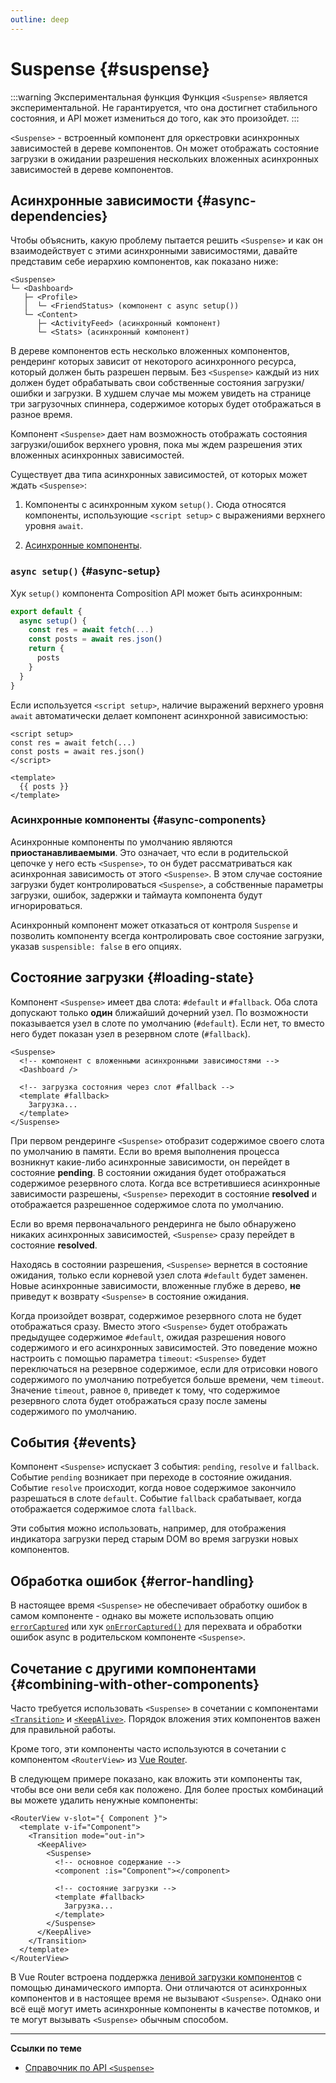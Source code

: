 ```yaml
---
outline: deep
---
```


# Suspense {#suspense}

:::warning Экспериментальная функция
Функция `<Suspense>` является экспериментальной. Не гарантируется, что она достигнет стабильного состояния, и API может измениться до того, как это произойдет.
:::

`<Suspense>` - встроенный компонент для оркестровки асинхронных зависимостей в дереве компонентов. Он может отображать состояние загрузки в ожидании разрешения нескольких вложенных асинхронных зависимостей в дереве компонентов.

## Асинхронные зависимости {#async-dependencies}

Чтобы объяснить, какую проблему пытается решить `<Suspense>` и как он взаимодействует с этими асинхронными зависимостями, давайте представим себе иерархию компонентов, как показано ниже:

```
<Suspense>
└─ <Dashboard>
   ├─ <Profile>
   │  └─ <FriendStatus> (компонент с async setup())
   └─ <Content>
      ├─ <ActivityFeed> (асинхронный компонент)
      └─ <Stats> (асинхронный компонент)
```

В дереве компонентов есть несколько вложенных компонентов, рендеринг которых зависит от некоторого асинхронного ресурса, который должен быть разрешен первым. Без `<Suspense>` каждый из них должен будет обрабатывать свои собственные состояния загрузки/ошибки и загрузки. В худшем случае мы можем увидеть на странице три загрузочных спиннера, содержимое которых будет отображаться в разное время.

Компонент `<Suspense>` дает нам возможность отображать состояния загрузки/ошибок верхнего уровня, пока мы ждем разрешения этих вложенных асинхронных зависимостей.

Существует два типа асинхронных зависимостей, от которых может ждать `<Suspense>`:

1. Компоненты с асинхронным хуком `setup()`. Сюда относятся компоненты, использующие `<script setup>` с выражениями верхнего уровня `await`.

2. [Асинхронные компоненты](/guide/components/async).

### `async setup()` {#async-setup}

Хук `setup()` компонента Composition API может быть асинхронным:

```js
export default {
  async setup() {
    const res = await fetch(...)
    const posts = await res.json()
    return {
      posts
    }
  }
}
```

Если используется `<script setup>`, наличие выражений верхнего уровня `await` автоматически делает компонент асинхронной зависимостью:

```vue
<script setup>
const res = await fetch(...)
const posts = await res.json()
</script>

<template>
  {{ posts }}
</template>
```

### Асинхронные компоненты {#async-components}

Асинхронные компоненты по умолчанию являются **приостанавливаемыми**. Это означает, что если в родительской цепочке у него есть `<Suspense>`, то он будет рассматриваться как асинхронная зависимость от этого `<Suspense>`. В этом случае состояние загрузки будет контролироваться `<Suspense>`, а собственные параметры загрузки, ошибок, задержки и таймаута компонента будут игнорироваться.

Асинхронный компонент может отказаться от контроля `Suspense` и позволить компоненту всегда контролировать свое состояние загрузки, указав `suspensible: false` в его опциях.

## Состояние загрузки {#loading-state}

Компонент `<Suspense>` имеет два слота: `#default` и `#fallback`. Оба слота допускают только **один** ближайший дочерний узел. По возможности показывается узел в слоте по умолчанию (`#default`). Если нет, то вместо него будет показан узел в резервном слоте (`#fallback`).

```vue-html
<Suspense>
  <!-- компонент с вложенными асинхронными зависимостями -->
  <Dashboard />

  <!-- загрузка состояния через слот #fallback -->
  <template #fallback>
    Загрузка...
  </template>
</Suspense>
```

При первом рендеринге `<Suspense>` отобразит содержимое своего слота по умолчанию в памяти. Если во время выполнения процесса возникнут какие-либо асинхронные зависимости, он перейдет в состояние **pending**. В состоянии ожидания будет отображаться содержимое резервного слота. Когда все встретившиеся асинхронные зависимости разрешены, `<Suspense>` переходит в состояние **resolved** и отображается разрешенное содержимое слота по умолчанию.

Если во время первоначального рендеринга не было обнаружено никаких асинхронных зависимостей, `<Suspense>` сразу перейдет в состояние **resolved**.

Находясь в состоянии разрешения, `<Suspense>` вернется в состояние ожидания, только если корневой узел слота `#default` будет заменен. Новые асинхронные зависимости, вложенные глубже в дерево, **не** приведут к возврату `<Suspense>` в состояние ожидания.

Когда произойдет возврат, содержимое резервного слота не будет отображаться сразу. Вместо этого `<Suspense>` будет отображать предыдущее содержимое `#default`, ожидая разрешения нового содержимого и его асинхронных зависимостей. Это поведение можно настроить с помощью параметра `timeout`: `<Suspense>` будет переключаться на резервное содержимое, если для отрисовки нового содержимого по умолчанию потребуется больше времени, чем `timeout`. Значение `timeout`, равное `0`, приведет к тому, что содержимое резервного слота будет отображаться сразу после замены содержимого по умолчанию.

## События {#events}

Компонент `<Suspense>` испускает 3 события: `pending`, `resolve` и `fallback`. Событие `pending` возникает при переходе в состояние ожидания. Событие `resolve` происходит, когда новое содержимое закончило разрешаться в слоте `default`. Событие `fallback` срабатывает, когда отображается содержимое слота `fallback`.

Эти события можно использовать, например, для отображения индикатора загрузки перед старым DOM во время загрузки новых компонентов.

## Обработка ошибок {#error-handling}

В настоящее время `<Suspense>` не обеспечивает обработку ошибок в самом компоненте - однако вы можете использовать опцию [`errorCaptured`](/api/options-lifecycle#errorcaptured) или хук [`onErrorCaptured()`](/api/composition-api-lifecycle#onerrorcaptured) для перехвата и обработки ошибок async в родительском компоненте `<Suspense>`.

## Сочетание с другими компонентами {#combining-with-other-components}

Часто требуется использовать `<Suspense>` в сочетании с компонентами [`<Transition>`](./transition) и [`<KeepAlive>`](./keep-alive). Порядок вложения этих компонентов важен для правильной работы.

Кроме того, эти компоненты часто используются в сочетании с компонентом `<RouterView>` из [Vue Router](https://router.vuejs.org/).

В следующем примере показано, как вложить эти компоненты так, чтобы все они вели себя как положено. Для более простых комбинаций вы можете удалить ненужные компоненты:

```vue-html
<RouterView v-slot="{ Component }">
  <template v-if="Component">
    <Transition mode="out-in">
      <KeepAlive>
        <Suspense>
          <!-- основное содержание -->
          <component :is="Component"></component>

          <!-- состояние загрузки -->
          <template #fallback>
            Загрузка...
          </template>
        </Suspense>
      </KeepAlive>
    </Transition>
  </template>
</RouterView>
```

В Vue Router встроена поддержка [ленивой загрузки компонентов](https://router.vuejs.org/guide/advanced/lazy-loading.html) с помощью динамического импорта. Они отличаются от асинхронных компонентов и в настоящее время не вызывают `<Suspense>`. Однако они всё ещё могут иметь асинхронные компоненты в качестве потомков, и те могут вызывать `<Suspense>` обычным способом.

---

**Ссылки по теме**

- [Справочник по API `<Suspense>`](/api/built-in-components#suspense)
